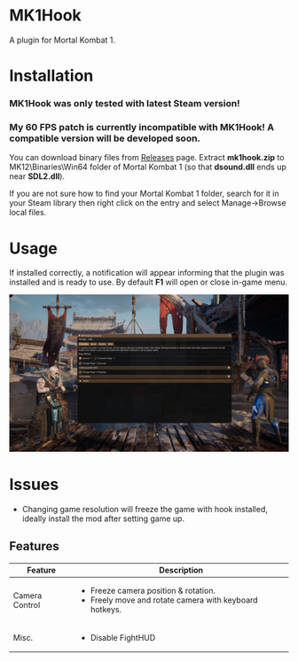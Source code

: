 # MK1Hook
A plugin for Mortal Kombat 1.

# Installation

###  MK1Hook was only tested with latest Steam version!

### My 60 FPS patch is currently incompatible with MK1Hook! A compatible version will be developed soon.

You can download binary files from [Releases](https://github.com/ermaccer/MK1Hook/releases) page. Extract **mk1hook.zip**
to MK12\Binaries\Win64 folder of Mortal Kombat 1 (so that **dsound.dll** ends up near **SDL2.dll**).

If you are not sure how to find your Mortal Kombat 1 folder, search for it in your Steam library then right click on the entry and select Manage->Browse local files.

# Usage

If installed correctly, a notification will appear informing that the plugin was installed
and is ready to use. By default **F1** will open or close in-game menu.

![Preview](https://raw.githubusercontent.com/ermaccer/ermaccer.github.io/gh-pages/assets/mods/mk1/mk1hook/menu.jpg)


# Issues

- Changing game resolution will freeze the game with hook installed, ideally install the mod after setting game up.

## Features
| Feature | Description |
| --- | --- |
|Camera Control| <ul><li>Freeze camera position & rotation.</li><li>Freely move and rotate camera with keyboard hotkeys. |
|Misc.| <ul><li>Disable FightHUD</li></ul> |


